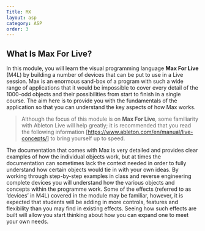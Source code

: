 ```yaml
---
Title: MX
layout: asp
category: ASP
order: 3
---
```


## What Is Max For Live?
In this module, you will learn the visual programming language **Max For Live** (M4L) by building a number of devices that can be put to use in a Live session. Max is an enormous sand-box of a program with such a wide range of applications that it would be impossible to cover every detail of the 1000-odd objects and their possibilities from start to finish in a single course. The aim here is to provide you with the fundamentals of the application so that you can understand the key aspects of how Max works.

> Although the focus of this module is on **Max For Live**, some familiarity with Ableton Live will help greatly; it is recommended that you read the following information [https://www.ableton.com/en/manual/live-concepts/] to bring yourself up to speed.

The documentation that comes with Max is very detailed and provides clear examples of how the individual objects work, but at times the documentation can sometimes lack the context needed in order to fully understand how certain objects would tie in with your own ideas. By working through step-by-step examples in class and reverse engineering complete devices you will understand how the various objects and concepts within the programme work.  Some of the effects (referred to as ‘devices’ in M4L) covered in the module may be familiar, however, it is expected that students will be adding in more controls, features and flexibility than you may find in existing effects. Seeing how such effects are built will allow you start thinking about how you can expand one to meet your own needs.
